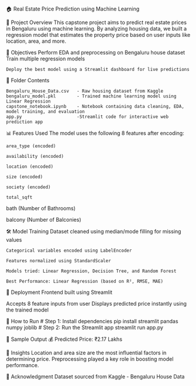 🏠 Real Estate Price Prediction using Machine Learning

📁 Project Overview
    This capstone project aims to predict real estate prices in Bengaluru using machine learning. By analyzing housing data, we built a regression model that estimates the property price based on user inputs like location, area, and more.

📌 Objectives
    Perform EDA and preprocessing on Bengaluru house dataset
    Train multiple regression models

    Deploy the best model using a Streamlit dashboard for live predictions

📂 Folder Contents

    Bengaluru_House_Data.csv   - Raw housing dataset from Kaggle
    bengaluru_model.pkl        - Trained machine learning model using Linear Regression
    capstone_notebook.ipynb	   - Notebook containing data cleaning, EDA, model training, and evaluation
    app.py                     -Streamlit code for interactive web prediction app

📊 Features Used
    The model uses the following 8 features after encoding:

    area_type (encoded)

    availability (encoded)

    location (encoded)

    size (encoded)

    society (encoded)

    total_sqft

bath (Number of Bathrooms)

balcony (Number of Balconies)

🛠️ Model Training
    Dataset cleaned using median/mode filling for missing values

    Categorical variables encoded using LabelEncoder

    Features normalized using StandardScaler

    Models tried: Linear Regression, Decision Tree, and Random Forest

    Best Performance: Linear Regression (based on R², RMSE, MAE)

🚀 Deployment
    Frontend built using Streamlit

Accepts 8 feature inputs from user
Displays predicted price instantly using the trained model

🧪 How to Run
    # Step 1: Install dependencies
        pip install streamlit pandas numpy joblib
    # Step 2: Run the Streamlit app
        streamlit run app.py

📌 Sample Output
    💰 Predicted Price: ₹2.17 Lakhs

🧠 Insights
    Location and area size are the most influential factors in determining price.
    Preprocessing played a key role in boosting model performance.

🙏 Acknowledgment
    Dataset sourced from Kaggle - Bengaluru House Data